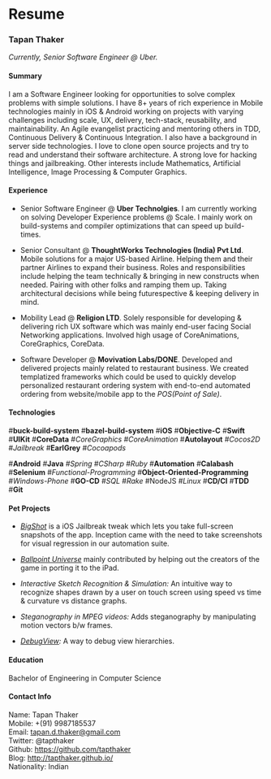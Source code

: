 # Resume

### Tapan Thaker
_Currently, Senior Software Engineer @ Uber._

#### Summary

I am a Software Engineer looking for opportunities to solve complex problems with simple solutions. I have 8+ years of rich experience in Mobile technologies mainly in iOS & Android working on projects with varying challenges including scale, UX, delivery, tech-stack, reusability, and maintainability. An Agile evangelist practicing and mentoring others in TDD, Continuous Delivery & Continuous Integration. I also have a background in server side technologies. I love to clone open source projects and try to read and understand their software architecture. A strong love for hacking things and jailbreaking. Other interests include Mathematics, Artificial Intelligence, Image Processing & Computer Graphics.

#### Experience

* Senior Software Engineer @ **Uber Technolgies**. I am currently working on solving Developer Experience problems @ Scale. I mainly work on build-systems and compiler optimizations that can speed up build-times.

* Senior Consultant @ **ThoughtWorks Technologies (India) Pvt Ltd**. Mobile solutions for a major US-based Airline. Helping them and their partner Airlines to expand their business.
Roles and responsibilities include helping the team technically & bringing in new constructs when needed. Pairing with other folks and ramping them up. Taking architectural decisions while being futurespective & keeping delivery in mind.


* Mobility Lead @ **Religion LTD**. Solely responsible for developing & delivering rich UX software which was mainly end-user facing Social Networking applications. Involved high usage of CoreAnimations, CoreGraphics, CoreData.


* Software Developer @ **Movivation Labs/DONE**. Developed and delivered projects mainly related to restaurant business. We created templatized frameworks which could be used to quickly develop personalized restaurant ordering system with end-to-end automated ordering from website/mobile app to the _POS(Point of Sale)_.

#### Technologies

#**buck-build-system** #**bazel-build-system** #**iOS** #**Objective-C** #**Swift** #**UIKit** #**CoreData** #*CoreGraphics* #*CoreAnimation* #**Autolayout** #*Cocos2D* #*Jailbreak* #**EarlGrey** #*Cocoapods*

#**Android** #**Java** #*Spring* #*CSharp* #*Ruby* #**Automation** #**Calabash** #**Selenium**  #*Functional-Programming*  #**Object-Oriented-Programming** #*Windows-Phone* #**GO-CD** #*SQL* #*Rake* #NodeJS #*Linux* #**CD/CI** #**TDD** #**Git**

#### Pet Projects

* _[BigShot](http://moreinfo.thebigboss.org/moreinfo/depiction.php?file=bigshotjbDp)_ is a iOS Jailbreak tweak which lets you take full-screen snapshots of the app. Inception came with the need to take screenshots for visual regression in our automation suite.

* _[Ballpoint Universe](https://itunes.apple.com/us/app/ballpoint-universe-infinite/id713253886?mt=8)_ mainly contributed by helping out the creators of the game in porting it to the iPad.

* _Interactive Sketch Recognition & Simulation:_ An intuitive way to recognize shapes drawn by a user on touch screen using speed vs time & curvature vs distance graphs.

* _Steganography in MPEG videos:_ Adds steganography by manipulating motion vectors b/w frames.

* _[DebugView](https://github.com/tapthaker/DebugView):_ A way to debug view hierarchies.

#### Education

Bachelor of Engineering in Computer Science

#### Contact Info

Name: Tapan Thaker<br/>
Mobile: +(91) 9987185537<br/>
Email: tapan.d.thaker@gmail.com<br/>
Twitter: @tapthaker<br/>
Github: https://github.com/tapthaker<br/>
Blog: http://tapthaker.github.io/<br/>
Nationality: Indian <br/>
